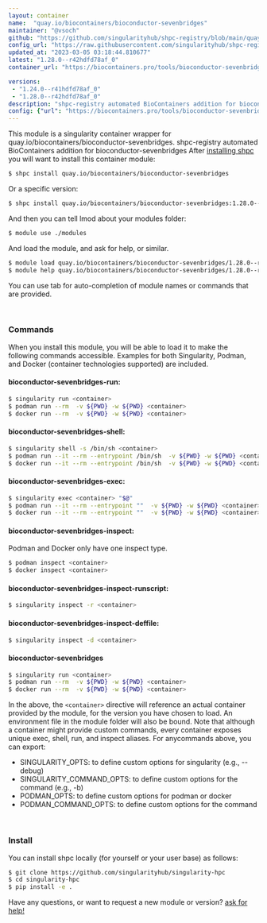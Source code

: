 ```yaml
---
layout: container
name:  "quay.io/biocontainers/bioconductor-sevenbridges"
maintainer: "@vsoch"
github: "https://github.com/singularityhub/shpc-registry/blob/main/quay.io/biocontainers/bioconductor-sevenbridges/container.yaml"
config_url: "https://raw.githubusercontent.com/singularityhub/shpc-registry/main/quay.io/biocontainers/bioconductor-sevenbridges/container.yaml"
updated_at: "2023-03-05 03:18:44.810677"
latest: "1.28.0--r42hdfd78af_0"
container_url: "https://biocontainers.pro/tools/bioconductor-sevenbridges"

versions:
 - "1.24.0--r41hdfd78af_0"
 - "1.28.0--r42hdfd78af_0"
description: "shpc-registry automated BioContainers addition for bioconductor-sevenbridges"
config: {"url": "https://biocontainers.pro/tools/bioconductor-sevenbridges", "maintainer": "@vsoch", "description": "shpc-registry automated BioContainers addition for bioconductor-sevenbridges", "latest": {"1.28.0--r42hdfd78af_0": "sha256:93b0a23e94444abed9ed620db62b29aa67921d192cb802c6ac062abb0c0dc3b9"}, "tags": {"1.24.0--r41hdfd78af_0": "sha256:b73cb5e2300bb999ffccc42bac1b1d3c854ad52100e5ed3ca112500a7153046f", "1.28.0--r42hdfd78af_0": "sha256:93b0a23e94444abed9ed620db62b29aa67921d192cb802c6ac062abb0c0dc3b9"}, "docker": "quay.io/biocontainers/bioconductor-sevenbridges"}
---
```


This module is a singularity container wrapper for quay.io/biocontainers/bioconductor-sevenbridges.
shpc-registry automated BioContainers addition for bioconductor-sevenbridges
After [installing shpc](#install) you will want to install this container module:


```bash
$ shpc install quay.io/biocontainers/bioconductor-sevenbridges
```

Or a specific version:

```bash
$ shpc install quay.io/biocontainers/bioconductor-sevenbridges:1.28.0--r42hdfd78af_0
```

And then you can tell lmod about your modules folder:

```bash
$ module use ./modules
```

And load the module, and ask for help, or similar.

```bash
$ module load quay.io/biocontainers/bioconductor-sevenbridges/1.28.0--r42hdfd78af_0
$ module help quay.io/biocontainers/bioconductor-sevenbridges/1.28.0--r42hdfd78af_0
```

You can use tab for auto-completion of module names or commands that are provided.

<br>

### Commands

When you install this module, you will be able to load it to make the following commands accessible.
Examples for both Singularity, Podman, and Docker (container technologies supported) are included.

#### bioconductor-sevenbridges-run:

```bash
$ singularity run <container>
$ podman run --rm  -v ${PWD} -w ${PWD} <container>
$ docker run --rm  -v ${PWD} -w ${PWD} <container>
```

#### bioconductor-sevenbridges-shell:

```bash
$ singularity shell -s /bin/sh <container>
$ podman run --it --rm --entrypoint /bin/sh  -v ${PWD} -w ${PWD} <container>
$ docker run --it --rm --entrypoint /bin/sh  -v ${PWD} -w ${PWD} <container>
```

#### bioconductor-sevenbridges-exec:

```bash
$ singularity exec <container> "$@"
$ podman run --it --rm --entrypoint ""  -v ${PWD} -w ${PWD} <container> "$@"
$ docker run --it --rm --entrypoint ""  -v ${PWD} -w ${PWD} <container> "$@"
```

#### bioconductor-sevenbridges-inspect:

Podman and Docker only have one inspect type.

```bash
$ podman inspect <container>
$ docker inspect <container>
```

#### bioconductor-sevenbridges-inspect-runscript:

```bash
$ singularity inspect -r <container>
```

#### bioconductor-sevenbridges-inspect-deffile:

```bash
$ singularity inspect -d <container>
```



#### bioconductor-sevenbridges

```bash
$ singularity run <container>
$ podman run --rm  -v ${PWD} -w ${PWD} <container>
$ docker run --rm  -v ${PWD} -w ${PWD} <container>
```


In the above, the `<container>` directive will reference an actual container provided
by the module, for the version you have chosen to load. An environment file in the
module folder will also be bound. Note that although a container
might provide custom commands, every container exposes unique exec, shell, run, and
inspect aliases. For anycommands above, you can export:

 - SINGULARITY_OPTS: to define custom options for singularity (e.g., --debug)
 - SINGULARITY_COMMAND_OPTS: to define custom options for the command (e.g., -b)
 - PODMAN_OPTS: to define custom options for podman or docker
 - PODMAN_COMMAND_OPTS: to define custom options for the command

<br>

### Install

You can install shpc locally (for yourself or your user base) as follows:

```bash
$ git clone https://github.com/singularityhub/singularity-hpc
$ cd singularity-hpc
$ pip install -e .
```

Have any questions, or want to request a new module or version? [ask for help!](https://github.com/singularityhub/singularity-hpc/issues)